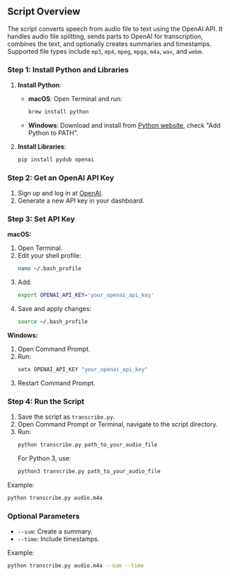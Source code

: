 ## Script Overview

The script converts speech from audio file to text using the OpenAI API. It handles audio file splitting, sends parts to OpenAI for transcription, combines the text, and optionally creates summaries and timestamps. Supported file types include `mp3`, `mp4`, `mpeg`, `mpga`, `m4a`, `wav`, and `webm`.

### Step 1: Install Python and Libraries

1. **Install Python**:
   - **macOS**: Open Terminal and run:
     ```sh
     brew install python
     ```
   - **Windows**: Download and install from [Python website](https://www.python.org/downloads/windows/), check "Add Python to PATH".

2. **Install Libraries**:
   ```sh
   pip install pydub openai
   ```

### Step 2: Get an OpenAI API Key

1. Sign up and log in at [OpenAI](https://platform.openai.com).
2. Generate a new API key in your dashboard.

### Step 3: Set API Key

**macOS:**
1. Open Terminal.
2. Edit your shell profile:
   ```sh
   nano ~/.bash_profile
   ```
3. Add:
   ```sh
   export OPENAI_API_KEY='your_openai_api_key'
   ```
4. Save and apply changes:
   ```sh
   source ~/.bash_profile
   ```

**Windows:**
1. Open Command Prompt.
2. Run:
   ```cmd
   setx OPENAI_API_KEY "your_openai_api_key"
   ```
3. Restart Command Prompt.

### Step 4: Run the Script

1. Save the script as `transcribe.py`.
2. Open Command Prompt or Terminal, navigate to the script directory.
3. Run:
   ```sh
   python transcribe.py path_to_your_audio_file
   ```
   For Python 3, use:
   ```sh
   python3 transcribe.py path_to_your_audio_file
   ```

Example:
```sh
python transcribe.py audio.m4a
```

### Optional Parameters

- `--sum`: Create a summary.
- `--time`: Include timestamps.

Example:
```sh
python transcribe.py audio.m4a --sum --time
```
